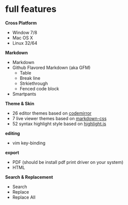 # full features

**Cross Platform**

* Window 7/8
* Mac OS X
* Linux 32/64

**Markdown**

* Markdown
* Github Flavored Markdown (aka GFM)
	- Table
	- Break line
	- Strkiethrough
	- Fenced code block
* Smartpants

**Theme & Skin**

* 26 editor themes based on [codemirror](http://codemirror.net/)
* 7 live viewer themes based on [markdown-css](https//github.com/rhiokim/markdown-css)
* 52 syntax highlight style based on [highlight.js](http://softwaremaniacs.org/soft/highlight/en/)

**editing**

* vim key-binding

**export**

* PDF (should be install pdf print driver on your system)
* HTML

<!--
* EPUB
* reStructuredText
* RTF
-->

**Search & Replacement**

* Search
* Replace
* Replace All